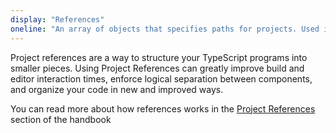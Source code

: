 ```yaml
---
display: "References"
oneline: "An array of objects that specifies paths for projects. Used in project references."
---
```


Project references are a way to structure your TypeScript programs into smaller pieces.
Using Project References can greatly improve build and editor interaction times, enforce logical separation between components, and organize your code in new and improved ways.

You can read more about how references works in the [Project References](/docs/handbook/project-references.html) section of the handbook
